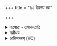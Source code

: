 +++
title = "३८ देवस्य त्वा"

+++
<details><summary>पदपाठः - दयानन्दादि</summary>

दे॒वस्य॑। त्वा॒। स॒वि॒तुः। प्र॒स॒व इति॑ प्रऽस॒वे। अ॒श्विनोः॑। बा॒हुभ्या॒मिति॑ बा॒हुऽभ्या॑म्। पू॒ष्णः। हस्ता॑भ्याम्। उ॒पा॒ँशोरित्यु॑पऽअ॒ँशोः। वी॒र्येण। जु॒हो॒मि॒। ह॒तम्। रक्षः॑। स्वाहा॑। रक्ष॑साम्। त्वा॒। व॒धाय॑। अव॑धिष्म। रक्षः॑। अव॑धिष्म। अ॒मुम्। अ॒सौ। ह॒तः। ३८।
</details>

<details><summary>महीधरः</summary>

म० 'देवस्य त्वेति जुहोतीति' ( का० १५ । २ । ६) प्रागुदग्वा गत्वा गृहीतमुल्मुकं संस्थाप्य स्रुवेणापामार्गतण्डुलान्जुहुयात् । देवस्य त्वा व्याख्यातम् । उपांशोः त्रीणि यजूंषि रक्षोघ्नदेवत्यानि । उपांशुर्नाम प्रथमो ग्रहस्तस्य वीर्येण सामर्थ्यनाहं जुहोमि । अतएव रक्षो राक्षसजातिर्हतं निहतम्' स्वाहा सुहतं हविरस्तु । 'रक्षसां त्वेति स्रुवमस्यति तां दिशं यस्यां जुहोतीति' ( का० १५ । २ । ७) यस्यां दिशि होमं कुर्यात्तां दिशं प्रति स्रुवं प्रक्षिपेत् । रक्षसां राक्षसानां वधाय नाशार्थ त्वा त्वां प्रास्यामीति शेषः । 'अवधिष्म इत्यायन्त्यनपेक्षमिति' (का० १५ । २ । ७)। अध्वर्य्वादयः पश्चादनवलोकयन्तो देवयजनं प्रत्यागच्छन्ति । रक्षो राक्षसजातिं वयमवधिष्म हतवन्तः। जातावेकवचनम् । अमुमिति शत्रुनामग्रहणम् असाविति च । अमुं देवदत्तं वयमवधिष्म असौ देवदत्तो हतो मारितोऽस्माभिः ॥ ३८॥  
एकोनचत्वारिंशी।
</details>

<details><summary>अधिमन्त्रम् (VC)</summary>

- रक्षोघ्नो देवता
- देवावत ऋषिः
- भुरिग् ब्राह्मी बृहती
- मध्यमः
</details>
